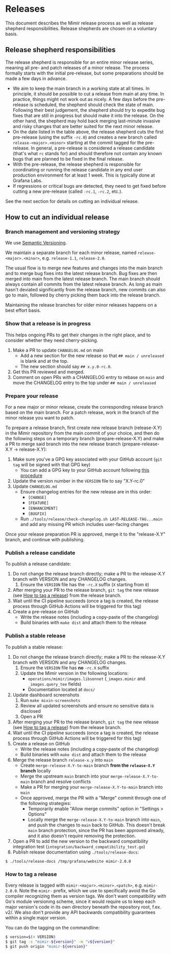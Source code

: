 # Releases

This document describes the Mimir release process as well as release shepherd responsibilities. Release shepherds are chosen on a voluntary basis.

## Release shepherd responsibilities

The release shepherd is responsible for an entire minor release series, meaning all pre- and patch releases of a minor release. The process formally starts with the initial pre-release, but some preparations should be made a few days in advance.

- We aim to keep the main branch in a working state at all times. In principle, it should be possible to cut a release from main at any time. In practice, things might not work out as nicely. A few days before the pre-release is scheduled, the shepherd should check the state of main. Following their best judgement, the shepherd should try to expedite bug fixes that are still in progress but should make it into the release. On the other hand, the shepherd may hold back merging last-minute invasive and risky changes that are better suited for the next minor release.
- On the date listed in the table above, the release shepherd cuts the first pre-release (using the suffix `-rc.0`) and creates a new branch called `release-<major>.<minor>` starting at the commit tagged for the pre-release. In general, a pre-release is considered a release candidate (that's what `rc` stands for) and should therefore not contain any known bugs that are planned to be fixed in the final release.
- With the pre-release, the release shepherd is responsible for coordinating or running the release candidate in any end user production environment for at least 1 week. This is typically done at Grafana Labs.
- If regressions or critical bugs are detected, they need to get fixed before cutting a new pre-release (called `-rc.1`, `-rc.2`, etc.).

See the next section for details on cutting an individual release.

## How to cut an individual release

### Branch management and versioning strategy

We use [Semantic Versioning](https://semver.org/).

We maintain a separate branch for each minor release, named `release-<major>.<minor>`, e.g. `release-1.1`, `release-2.0`.

The usual flow is to merge new features and changes into the main branch and to merge bug fixes into the latest release branch. Bug fixes are then merged into main from the latest release branch. The main branch should always contain all commits from the latest release branch. As long as main hasn't deviated significantly from the release branch, new commits can also go to main, followed by cherry picking them back into the release branch.

Maintaining the release branches for older minor releases happens on a best effort basis.

### Show that a release is in progress

This helps ongoing PRs to get their changes in the right place, and to consider whether they need cherry-picking.

1. Make a PR to update `CHANGELOG.md` on main
   - Add a new section for the new release so that `## main / unreleased` is blank and at the top.
   - The new section should say `## x.y.0-rc.0`.
1. Get this PR reviewed and merged.
1. Comment on open PRs with a CHANGELOG entry to rebase on `main` and move the CHANGELOG entry to the top under `## main / unreleased`

### Prepare your release

For a new major or minor release, create the corresponding release branch based on the main branch. For a patch release, work in the branch of the minor release you want to patch.

To prepare a release branch, first create new release branch (release-X.Y) in the Mimir repository from the main commit of your choice, and then do the following steps on a temporary branch (prepare-release-X.Y) and make a PR to merge said branch into the new release branch (prepare-release-X.Y -> release-X.Y):

1. Make sure you've a GPG key associated with your GitHub account (`git tag` will be signed with that GPG key)
   - You can add a GPG key to your GitHub account following [this procedure](https://help.github.com/articles/generating-a-gpg-key/)
1. Update the version number in the `VERSION` file to say "X.Y-rc.0"
1. Update `CHANGELOG.md`
   - Ensure changelog entries for the new release are in this order:
     - `[CHANGE]`
     - `[FEATURE]`
     - `[ENHANCEMENT]`
     - `[BUGFIX]`
   - Run `./tools/release/check-changelog.sh LAST-RELEASE-TAG...main` and add any missing PR which includes user-facing changes

Once your release preparation PR is approved, merge it to the "release-X.Y" branch, and continue with publishing.

### Publish a release candidate

To publish a release candidate:

1. Do not change the release branch directly; make a PR to the release-X.Y branch with VERSION and any CHANGELOG changes.
   1. Ensure the `VERSION` file has the `-rc.X` suffix (`X` starting from `0`)
1. After merging your PR to the release branch, `git tag` the new release (see [How to tag a release](#how-to-tag-a-release)) from the release branch.
1. Wait until the CI pipeline succeeds (once a tag is created, the release process through GitHub Actions will be triggered for this tag)
1. Create a pre-release on GitHub
   - Write the release notes (including a copy-paste of the changelog)
   - Build binaries with `make dist` and attach them to the release

### Publish a stable release

To publish a stable release:

1. Do not change the release branch directly; make a PR to the release-X.Y branch with VERSION and any CHANGELOG changes.
   1. Ensure the `VERSION` file has **no** `-rc.X` suffix
   1. Update the Mimir version in the following locations:
      - `operations/mimir/images.libsonnet` (`_images.mimir` and `_images.query_tee` fields)
      - Documentation located at `docs/`
1. Update dashboard screenshots
   1. Run `make mixin-screenshots`
   1. Review all updated screenshots and ensure no sensitive data is disclosed
   1. Open a PR
1. After merging your PR to the release branch, `git tag` the new release (see [How to tag a release](#how-to-tag-a-release)) from the release branch.
1. Wait until the CI pipeline succeeds (once a tag is created, the release process through GitHub Actions will be triggered for this tag)
1. Create a release on GitHub
   - Write the release notes (including a copy-paste of the changelog)
   - Build binaries with `make dist` and attach them to the release
1. Merge the release branch `release-x.y` into `main`
   - Create `merge-release-X.Y-to-main` branch **from the `release-X.Y` branch** locally
   - Merge the upstream `main` branch into your `merge-release-X.Y-to-main` branch and resolve conflicts
   - Make a PR for merging your `merge-release-X.Y-to-main` branch into `main`
   - Once approved, merge the PR with a "Merge" commit through one of the following strategies:
     - Temporarily enable "Allow merge commits" option in "Settings > Options"
     - Locally merge the `merge-release-X.Y-to-main` branch into `main`, and push the changes to `main` back to GitHub. This doesn't break `main` branch protection, since the PR has been approved already, and it also doesn't require removing the protection.
1. Open a PR to add the new version to the backward compatibility integration test (`integration/backward_compatibility_test.go`)
1. Publish release documentation using `./tools/release-docs`:

```console
$ ./tools/release-docs /tmp/grafana/website mimir-2.0.0
```

### How to tag a release

Every release is tagged with `mimir-<major>.<minor>.<patch>`, e.g. `mimir-2.0.0`. Note the `mimir-` prefix, which we use to specifically avoid the Go compiler recognizing them as version tags. We don't want compatibility with Go's module versioning scheme, since it would require us to keep each major version's code in its own directory beneath the repository root, f.ex. v2/. We also don't provide any API backwards compatibility guarantees within a single major version.

You can do the tagging on the commandline:

```bash
$ version=$(< VERSION)
$ git tag -s "mimir-${version}" -m "v${version}"
$ git push origin "mimir-${version}"
```
